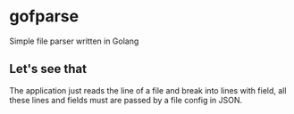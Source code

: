 # gofparse
Simple file parser written in Golang

## Let's see that
The application just reads the line of a file and break into lines with field, all these lines and fields must are passed by a file config in JSON.
